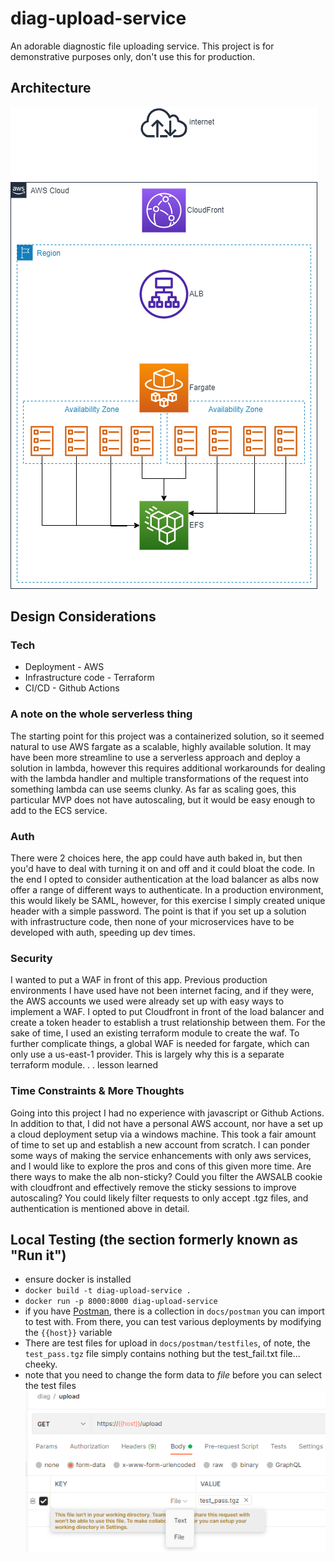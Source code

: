 # diag-upload-service

An adorable diagnostic file uploading service. This project is for demonstrative purposes only, don't use this for production. 

## Architecture

![diagram](docs/arch.drawio.png)


## Design Considerations

### Tech

- Deployment - AWS 
- Infrastructure code - Terraform 
- CI/CD - Github Actions 

### A note on the whole serverless thing

The starting point for this project was a containerized solution, so it seemed natural to use AWS fargate as a scalable, highly available solution. It may have been more streamline to use a serverless approach and deploy a solution in lambda, however this requires additional workarounds for dealing with the lambda handler and multiple transformations of the request into something lambda can use seems clunky. As far as scaling goes, this particular MVP does not have autoscaling, but it would be easy enough to add to the ECS service. 

### Auth

There were 2 choices here, the app could have auth baked in, but then you'd have to deal with turning it on and off and it could bloat the code. In the end I opted to consider authentication at the load balancer as albs now offer a range of different ways to authenticate. In a production environment, this would likely be SAML, however, for this exercise I simply created unique header with a simple password. The point is that if you set up a solution with infrastructure code, then none of your microservices have to be developed with auth, speeding up dev times. 

### Security

I wanted to put a WAF in front of this app. Previous production environments I have used have not been internet facing, and if they were, the AWS accounts we used were already set up with easy ways to implement a WAF. I opted to put Cloudfront in front of the load balancer and create a token header to establish a trust relationship between them. For the sake of time, I used an existing terraform module to create the waf. To further complicate things, a global WAF is needed for fargate, which can only use a us-east-1 provider. This is largely why this is a separate terraform module. . . lesson learned

### Time Constraints & More Thoughts

Going into this project I had no experience with javascript or Github Actions. In addition to that, I did not have a personal AWS account, nor have a set up a cloud deployment setup via a windows machine. This took a fair amount of time to set up and establish a new account from scratch. I can ponder some ways of making the service enhancements with only aws services, and I would like to explore the pros and cons of this given more time. Are there ways to make the alb non-sticky? Could you filter the AWSALB cookie with cloudfront and effectively remove the sticky sessions to improve autoscaling? You could likely filter requests to only accept .tgz files, and authentication is mentioned above in detail. 

## Local Testing (the section formerly known as "Run it")

- ensure docker is installed
- `docker build -t diag-upload-service .`
- `docker run -p 8000:8000 diag-upload-service`
- if you have [Postman](https://www.postman.com/), there is a collection in `docs/postman` you can import to test with. From there, you can test various deployments by modifying the `{{host}}` variable 
- There are test files for upload in `docs/postman/testfiles`, of note, the `test_pass.tgz` file simply contains nothing but the test_fail.txt file... cheeky.
- note that you need to change the form data to *file* before you can select the test files  ![diagram](docs/postman.png)


